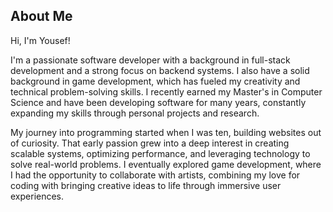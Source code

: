 ## About Me

Hi, I'm Yousef!

I'm a passionate software developer with a background in full-stack development and a strong focus on backend systems. I also have a solid background in game development, which has fueled my creativity and technical problem-solving skills. I recently earned my Master's in Computer Science and have been developing software for many years, constantly expanding my skills through personal projects and research.

My journey into programming started when I was ten, building websites out of curiosity. That early passion grew into a deep interest in creating scalable systems, optimizing performance, and leveraging technology to solve real-world problems. I eventually explored game development, where I had the opportunity to collaborate with artists, combining my love for coding with bringing creative ideas to life through immersive user experiences.
